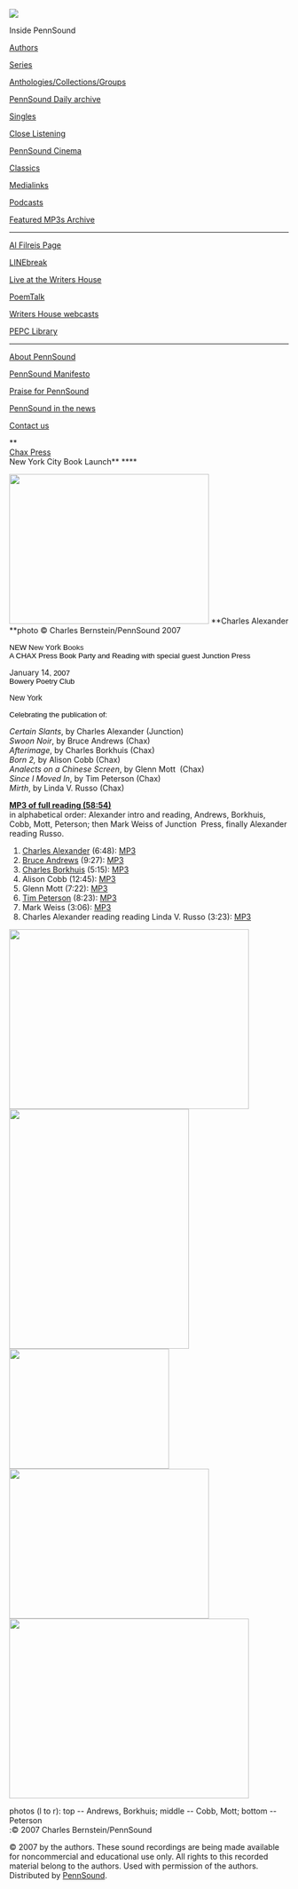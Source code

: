 ![](PennSound_flat.gif)

  

  
  

Inside PennSound

[Authors](authors.php)

[Series](series.php)

[Anthologies/Collections/Groups](anthologies.php)

[PennSound Daily archive](http://writing.upenn.edu/pennsound/daily)

[Singles](http://writing.upenn.edu/pennsound/singles)

[Close Listening](Close-Listening.php)

[PennSound Cinema](video.php)

[Classics](classics.php)

[Medialinks](http://writing.upenn.edu/wh/multimedia/medialinks/index.php)

[Podcasts](http://writing.upenn.edu/pennsound/podcasts.php)

[Featured MP3s Archive](featured-resources-archive.php)

------------------------------------------------------------------------

[Al Filreis Page](Filreis.html)

[LINEbreak](LINEbreak.html)

[Live at the Writers House](http://writing.upenn.edu/%7Ewh/involved/series/live/)

[PoemTalk](http://jacket2.org/content/poem-talk)

[Writers House webcasts](http://writing.upenn.edu/%7Ewh/webcasts/)

[PEPC
Library](http://writing.upenn.edu/pepc/contents.html)

------------------------------------------------------------------------

[About PennSound](http://writing.upenn.edu/pennsound/about.php)

[PennSound Manifesto](http://writing.upenn.edu/pennsound/manifesto.php)

<span class="quoted1">[Praise for PennSound](http://writing.upenn.edu/pennsound/praise.php)</span>

[PennSound in the news](http://writing.upenn.edu/pennsound/news)

[Contact us](mailto:pennsound@writing.upenn.edu)

**  
[Chax Press  
](http://www.chax.org/)New York City Book Launch** ****  
  
<img src="images/portraits/Alexander-Charles_Ch-Bernstein_1-15-06.JPG" width="360" height="270" />  
**Charles Alexander  
**photo © Charles
Bernstein/PennSound 2007

<span style="FONT-SIZE: 10pt; COLOR: black; FONT-FAMILY: Arial">NEW
N</span><span class="style3"><span style="FONT-SIZE: 10pt; FONT-FAMILY: Arial">ew</span></span><span style="FONT-SIZE: 10pt; COLOR: black; FONT-FAMILY: Arial"> Y</span><span class="style2"><span style="FONT-FAMILY: Arial">ork</span></span><span style="FONT-SIZE: 10pt; COLOR: black; FONT-FAMILY: Arial"> B</span><span class="style3"><span style="FONT-SIZE: 10pt; FONT-FAMILY: Arial">ooks</span></span><span style="FONT-SIZE: 10pt; COLOR: black; FONT-FAMILY: Arial">  
<span class="q">A CHAX Press Book Party and Reading with special
guest Junction Press</span>  
  
<span class="q">January 14</span></span><span style="FONT-SIZE: 10pt; COLOR: black; FONT-FAMILY: Arial">, 2007 </span><span style="FONT-SIZE: 10pt; COLOR: black; FONT-FAMILY: Arial">  
<span class="q">Bowery Poetry Club </span></span>

<span class="style2"><span style="FONT-FAMILY: Arial">New York </span></span><span style="FONT-SIZE: 10pt; COLOR: black; FONT-FAMILY: Arial">  
<span class="q">  
Celebrating the publication of</span>:  
  
<span class="q">*Certain Slants*, by Charles Alexander (Junction)</span>  
<span class="q">*Swoon Noir*, by Bruce Andrews (Chax)</span>  
*Afterimage*, by Charles Borkhuis (Chax)  
<span class="q">*Born 2,* by Alison Cobb (Chax)</span>  
<span class="q">*Analects on a Chinese Screen*, by Glenn Mott  (Chax)</span>  
<span class="q">*Since I Moved In*, by Tim Peterson (Chax)</span>  
<span class="q">*Mirth*, by Linda V. Russo (Chax)</span></span>

[**MP3 of full reading (58:54)**](http://media.sas.upenn.edu/pennsound/groups/Chax/Chax-Press-Poets_Bowery-Poetry_NYC_1-14-07.mp3)  
in alphabetical order: Alexander
intro and reading, Andrews, Borkhuis, Cobb, Mott, Peterson; then
Mark Weiss of Junction  Press, finally Alexander reading
Russo.

1.  [Charles Alexander](http://writing.upenn.edu/pennsound/x/Alexander.php) (6:48): [MP3](http://media.sas.upenn.edu/pennsound/groups/Chax/NYC-07/Alexander-Charles_Complete-Reading_Chax-Press-Poets_Bowery-Poetry_NYC_1-14-07.mp3)
2.  [Bruce Andrews](http://writing.upenn.edu/pennsound/x/Andrews.php) (9:27): [MP3](http://media.sas.upenn.edu/pennsound/groups/Chax/NYC-07/Andrews-Bruce_Complete-Reading_Chax-Press-Poets_Bowery-Poetry_NYC_1-14-07.mp3)
3.  [Charles Borkhuis](http://writing.upenn.edu/pennsound/x/Borkhuis.php) (5:15): [MP3](http://media.sas.upenn.edu/pennsound/groups/Chax/NYC-07/Borkhuis-Charles_Complete-Reading_Chax-Press-Poets_Bowery-Poetry_NYC_1-14-07.mp3)
4.  Alison Cobb (12:45): [MP3](http://media.sas.upenn.edu/pennsound/groups/Chax/NYC-07/Cobb-Alison_Complete-Reading_Chax-Press-Poets_Bowery-Poetry_NYC_1-14-07.mp3)
5.  Glenn Mott (7:22): [MP3](http://media.sas.upenn.edu/pennsound/groups/Chax/NYC-07/Mott-Glenn_Complete-Reading_Chax-Press-Poets_Bowery-Poetry_NYC_1-14-07.mp3)
6.  [Tim Peterson](http://writing.upenn.edu/pennsound/x/Peterson.php) (8:23): [MP3](http://media.sas.upenn.edu/pennsound/groups/Chax/NYC-07/Peterson-Tim_Complete-Reading_Chax-Press-Poets_Bowery-Poetry_NYC_1-14-07.mp3)
7.  Mark Weiss (3:06): [MP3](http://media.sas.upenn.edu/pennsound/groups/Chax/NYC-07/Weiss-Mark_Complete-Reading_Chax-Press-Poets_Bowery-Poetry_NYC_1-14-07.mp3)
8.  Charles Alexander reading reading Linda V. Russo (3:23): [MP3](http://media.sas.upenn.edu/pennsound/groups/Chax/NYC-07/Alexander-Charles_reading-Linda-Russo_Chax-Press-Poets_Bowery-Poetry_NYC_1-14-07.mp3)

  
<img src="images/Chax/Andrews-Bruce_Ch-Bernstein_BPC_NYC_1-14-06.JPG" width="432" height="324" /><img src="images/Chax/Borkhuis-Charles_Ch-Bernstein-BPC-NYC_1-15-07.jpg" width="324" height="432" />  
<img src="images/Chax/Cobb-Allison_Ch-Bernstein_BPC-NYC_1-15-07.JPG" width="288" height="216" /><img src="images/Chax/Mott-Glenn_Ch-Bernstein_BPC-NYC_1-14-07.JPG" width="360" height="270" />  
<img src="images/Chax/Tim-Peterson_Ch-Bernstiein_BPC-NYC_1-14-07.JPG" width="432" height="324" />

<span class="rss-content">photos
(l to r): top -- Andrews, Borkhuis; middle -- Cobb, Mott; bottom
-- Peterson  
:© 2007
Charles Bernstein/PennSound</span>  
  
<span class="rss-content"></span>

© 2007 by the authors. These sound
recordings are being made available for noncommercial and educational
use only. All rights to this recorded material belong to the
authors. Used with permission of the authors. Distributed by [PennSound](../index.html).
